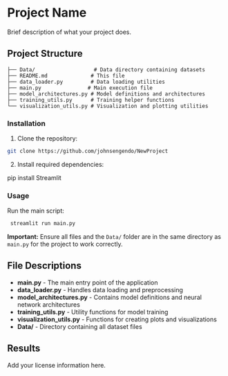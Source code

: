 # Project Name

Brief description of what your project does.

## Project Structure

```
├── Data/                   # Data directory containing datasets
├── README.md              # This file
├── data_loader.py         # Data loading utilities
├── main.py               # Main execution file
├── model_architectures.py # Model definitions and architectures
├── training_utils.py      # Training helper functions
└── visualization_utils.py # Visualization and plotting utilities
```

### Installation

1. Clone the repository:
```bash
git clone https://github.com/johnsengendo/NewProject
```

2. Install required dependencies:

pip install Streamlit

### Usage

Run the main script:
```bash
 streamlit run main.py
```

**Important:** Ensure all files and the `Data/` folder are in the same directory as `main.py` for the project to work correctly.

## File Descriptions

- **main.py** - The main entry point of the application
- **data_loader.py** - Handles data loading and preprocessing
- **model_architectures.py** - Contains model definitions and neural network architectures
- **training_utils.py** - Utility functions for model training
- **visualization_utils.py** - Functions for creating plots and visualizations
- **Data/** - Directory containing all dataset files

## Results

Add your license information here.
